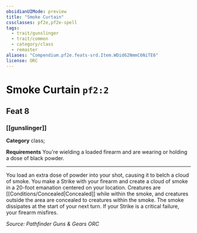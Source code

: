 ```yaml
---
obsidianUIMode: preview
title: "Smoke Curtain"
cssclasses: pf2e,pf2e-spell
tags:
  - trait/gunslinger
  - trait/common
  - category/class
  - remaster
aliases: "Compendium.pf2e.feats-srd.Item.WDid62NmmC6NiTE6"
license: ORC
---
```

# Smoke Curtain `pf2:2`
## Feat 8
### [[gunslinger]]

**Category** class; 




**Requirements** You're wielding a loaded firearm and are wearing or holding a dose of black powder.

* * *

You load an extra dose of powder into your shot, causing it to belch a cloud of smoke. You make a Strike with your firearm and create a cloud of smoke in a 20-foot emanation centered on your location. Creatures are [[Conditions/Concealed|Concealed]] while within the smoke, and creatures outside the area are concealed to creatures within the smoke. The smoke dissipates at the start of your next turn. If your Strike is a critical failure, your firearm misfires.

*Source: Pathfinder Guns & Gears*
*ORC*